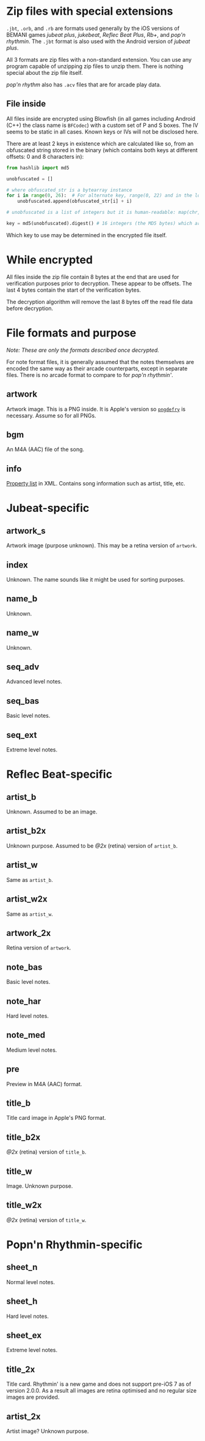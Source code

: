 # Zip files with special extensions

`.jbt`, `.orb`, and `.rb` are formats used generally by the iOS versions of BEMANI games *jubeat plus*, *jukebeat*, *Reflec Beat Plus*, *Rb+*, and *pop'n rhythmin*. The `.jbt` format is also used with the Android version of *jubeat plus*.

All 3 formats are zip files with a non-standard extension. You can use any program capable of unzipping zip files to unzip them. There is nothing special about the zip file itself.

*pop'n rhythm* also has `.acv` files that are for arcade play data.

## File inside

All files inside are encrypted using Blowfish (in all games including Android (C++) the class name is `BFCodec`) with a custom set of P and S boxes. The IV seems to be static in all cases. Known keys or IVs will not be disclosed here.

There are at least 2 keys in existence which are calculated like so, from an obfuscated string stored in the binary (which contains both keys at different offsets: 0 and 8 characters in):

```python
from hashlib import md5

unobfuscated = []

# where obfuscated_str is a bytearray instance
for i in range(0, 26):  # For alternate key, range(0, 22) and in the loop add 7 to each result
    unobfuscated.append(obfuscated_str[i] + i)

# unobfuscated is a list of integers but it is human-readable: map(chr, unobfuscated)

key = md5(unobfuscated).digest() # 16 integers (the MD5 bytes) which are used as the key (passed as const char *)
```

Which key to use may be determined in the encrypted file itself.

# While encrypted

All files inside the zip file contain 8 bytes at the end that are used for verification purposes prior to decryption. These appear to be offsets. The last 4 bytes contain the start of the verification bytes.

The decryption algorithm will remove the last 8 bytes off the read file data before decryption.

# File formats and purpose

*Note: These are only the formats described once decrypted.*

For note format files, it is generally assumed that the notes themselves are encoded the same way as their arcade counterparts, except in separate files. There is no arcade format to compare to for *pop'n rhythmin'*.

## artwork

Artwork image. This is a PNG inside. It is Apple's version so [`pngdefry`](http://www.jongware.com/pngdefry.html) is necessary. Assume so for all PNGs.

## bgm

An M4A (AAC) file of the song.

## info

[Property list](https://developer.apple.com/library/mac/documentation/Cocoa/Conceptual/PropertyLists/AboutPropertyLists/AboutPropertyLists.html) in XML. Contains song information such as artist, title, etc.

# Jubeat-specific

## artwork_s

Artwork image (purpose unknown). This may be a retina version of `artwork`.

## index

Unknown. The name sounds like it might be used for sorting purposes.

## name_b

Unknown.

## name_w

Unknown.

## seq_adv

Advanced level notes.

## seq_bas

Basic level notes.

## seq_ext

Extreme level notes.

# Reflec Beat-specific

## artist_b

Unknown. Assumed to be an image.

## artist_b2x

Unknown purpose. Assumed to be *@2x* (retina) version of `artist_b`.

## artist_w

Same as `artist_b`.

## artist_w2x

Same as `artist_w`.

## artwork_2x

Retina version of `artwork`.

## note_bas

Basic level notes.

## note_har

Hard level notes.

## note_med

Medium level notes.

## pre

Preview in M4A (AAC) format.

## title_b

Title card image in Apple's PNG format.

## title_b2x

*@2x* (retina) version of `title_b`.

## title_w

Image. Unknown purpose.

## title_w2x

*@2x* (retina) version of `title_w`.

# Popn'n Rhythmin-specific

## sheet_n

Normal level notes.

## sheet_h

Hard level notes.

## sheet_ex

Extreme level notes.

## title_2x

Title card. Rhythmin' is a new game and does not support pre-iOS 7 as of version 2.0.0. As a result all images are retina optimised and no regular size images are provided.

## artist_2x

Artist image? Unknown purpose.
